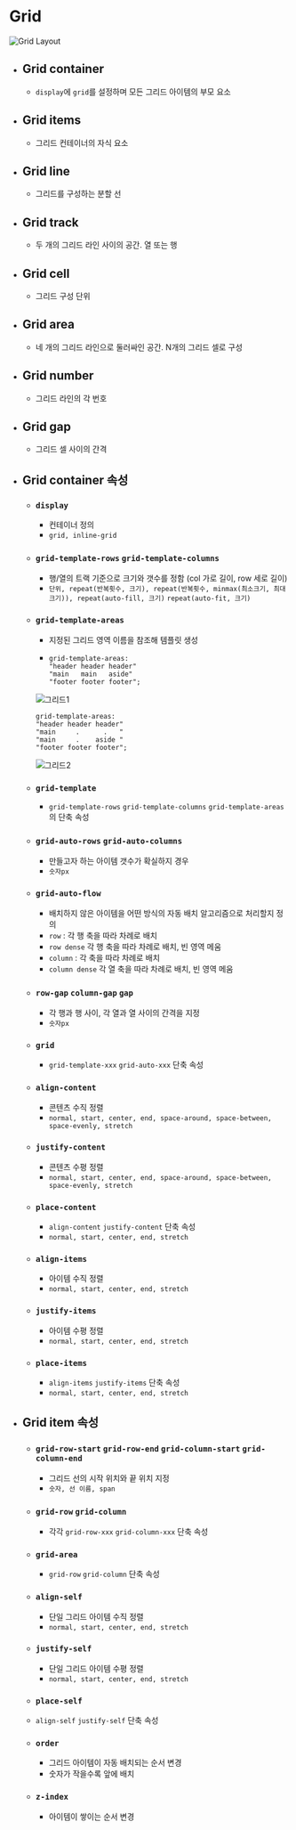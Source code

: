 # Grid

![Grid Layout](https://img1.daumcdn.net/thumb/R1280x0/?scode=mtistory2&fname=https%3A%2F%2Fblog.kakaocdn.net%2Fdn%2F6MyfX%2Fbtrg0pxkTXp%2FSKZAJzQO1U0GlzxB4mqeBK%2Fimg.png)

- ## Grid container
  - `display`에 `grid`를 설정하며 모든 그리드 아이템의 부모 요소
- ## Grid items
  - 그리드 컨테이너의 자식 요소
- ## Grid line
  - 그리드를 구성하는 분할 선
- ## Grid track
  - 두 개의 그리드 라인 사이의 공간. 열 또는 행
- ## Grid cell
  - 그리드 구성 단위
- ## Grid area
  - 네 개의 그리드 라인으로 둘러싸인 공간. N개의 그리드 셀로 구성
- ## Grid number
  - 그리드 라인의 각 번호
- ## Grid gap
  - 그리드 셀 사이의 간격
- ## Grid container 속성
  - ### `display`
    - 컨테이너 정의
    - `grid, inline-grid`
  - ### `grid-template-rows` `grid-template-columns`
    - 행/열의 트랙 기준으로 크기와 갯수를 정함 (col 가로 길이, row 세로 길이)
    - `단위, repeat(반복횟수, 크기), repeat(반복횟수, minmax(최소크기, 최대크기)), repeat(auto-fill, 크기)`
       `repeat(auto-fit, 크기)`
  - ### `grid-template-areas`
    - 지정된 그리드 영역 이름을 참조해 템플릿 생성
    - ```
      grid-template-areas:
      "header header header"
      "main   main   aside"
      "footer footer footer";
      ```
     ![그리드1](https://img1.daumcdn.net/thumb/R1280x0/?scode=mtistory2&fname=https%3A%2F%2Fblog.kakaocdn.net%2Fdn%2FbwihkI%2Fbtrg3q2IS3Z%2FTg6ZpDvnf1nZaIjgycU7z0%2Fimg.png)
      ```
      grid-template-areas:
      "header header header"
      "main     .      .   "
      "main     .    aside "
      "footer footer footer";
      ```
      ![그리드2](https://blog.kakaocdn.net/dn/yu6xp/btrg0pxkTZD/xKrnB1NB0ZAznvA2prBzFK/img.png)
  - ### `grid-template`
    - `grid-template-rows` `grid-template-columns` `grid-template-areas`의 단축 속성
  - ### `grid-auto-rows` `grid-auto-columns`
    - 만들고자 하는 아이템 갯수가 확실하지 경우
    - `숫자px`
  - ### `grid-auto-flow`
    - 배치하지 않은 아이템을 어떤 방식의 자동 배치 알고리즘으로 처리할지 정의
    - `row` : 각 행 축을 따라 차례로 배치
    - `row dense` 각 행 축을 따라 차례로 배치, 빈 영역 메움
    - `column` : 각  축을 따라 차례로 배치
    - `column dense` 각 열 축을 따라 차례로 배치, 빈 영역 메움
  - ### `row-gap` `column-gap` `gap`
    - 각 행과 행 사이, 각 열과 열 사이의 간격을 지정
    - `숫자px`
  - ### `grid`
    - `grid-template-xxx` `grid-auto-xxx` 단축 속성
  - ### `align-content`
    - 콘텐츠 수직 정렬
    - `normal, start, center, end, space-around, space-between, space-evenly, stretch`
  - ### `justify-content`
    - 콘텐츠 수평 정렬
    - `normal, start, center, end, space-around, space-between, space-evenly, stretch`
  - ### `place-content`
    - `align-content` `justify-content` 단축 속성
    - `normal, start, center, end, stretch`
  - ### `align-items`
    - 아이템 수직 정렬
    - `normal, start, center, end, stretch`
  - ### `justify-items`
    - 아이템 수평 정렬
    - `normal, start, center, end, stretch`
  - ### `place-items`
    - `align-items` `justify-items` 단축 속성
    - `normal, start, center, end, stretch`
- ## Grid item 속성
  - ### `grid-row-start` `grid-row-end` `grid-column-start` `grid-column-end`
    - 그리드 선의 시작 위치와 끝 위치 지정
    - `숫자, 선 이름, span`
  - ### `grid-row` `grid-column`
    - 각각 `grid-row-xxx` `grid-column-xxx` 단축 속성
  - ### `grid-area`
    - `grid-row` `grid-column` 단축 속성
  - ### `align-self`
    - 단일 그리드 아이템 수직 정렬
    - `normal, start, center, end, stretch`
  - ### `justify-self`
    - 단일 그리드 아이템 수평 정렬
    - `normal, start, center, end, stretch`
  - ### `place-self`
  - `align-self` `justify-self` 단축 속성
  - ### `order`
    - 그리드 아이템이 자동 배치되는 순서 변경
    - 숫자가 작을수록 앞에 배치
  - ### `z-index`
    - 아이템이 쌓이는 순서 변경

